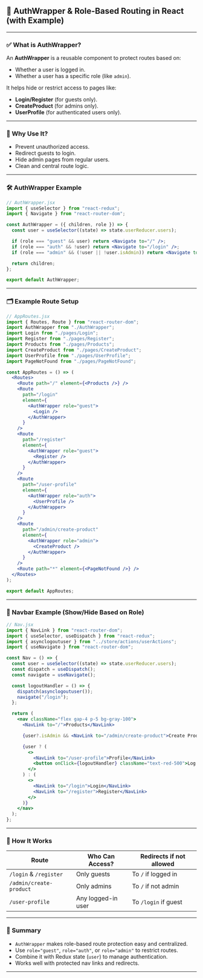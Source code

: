 
## 🔐 AuthWrapper & Role-Based Routing in React (with Example)

---

### ✅ What is AuthWrapper?

An **AuthWrapper** is a reusable component to protect routes based on:

* Whether a user is logged in.
* Whether a user has a specific role (like `admin`).

It helps hide or restrict access to pages like:

* **Login/Register** (for guests only).
* **CreateProduct** (for admins only).
* **UserProfile** (for authenticated users only).

---

### 🧠 Why Use It?

* Prevent unauthorized access.
* Redirect guests to login.
* Hide admin pages from regular users.
* Clean and central route logic.

---

### 🛠 AuthWrapper Example

```jsx
// AuthWrapper.jsx
import { useSelector } from "react-redux";
import { Navigate } from "react-router-dom";

const AuthWrapper = ({ children, role }) => {
  const user = useSelector((state) => state.userReducer.users);

  if (role === "guest" && user) return <Navigate to="/" />;
  if (role === "auth" && !user) return <Navigate to="/login" />;
  if (role === "admin" && (!user || !user.isAdmin)) return <Navigate to="/" />;

  return children;
};

export default AuthWrapper;
```

---

### 🗂 Example Route Setup

```jsx
// AppRoutes.jsx
import { Routes, Route } from "react-router-dom";
import AuthWrapper from "./AuthWrapper";
import Login from "./pages/Login";
import Register from "./pages/Register";
import Products from "./pages/Products";
import CreateProduct from "./pages/CreateProduct";
import UserProfile from "./pages/UserProfile";
import PageNotFound from "./pages/PageNotFound";

const AppRoutes = () => (
  <Routes>
    <Route path="/" element={<Products />} />
    <Route
      path="/login"
      element={
        <AuthWrapper role="guest">
          <Login />
        </AuthWrapper>
      }
    />
    <Route
      path="/register"
      element={
        <AuthWrapper role="guest">
          <Register />
        </AuthWrapper>
      }
    />
    <Route
      path="/user-profile"
      element={
        <AuthWrapper role="auth">
          <UserProfile />
        </AuthWrapper>
      }
    />
    <Route
      path="/admin/create-product"
      element={
        <AuthWrapper role="admin">
          <CreateProduct />
        </AuthWrapper>
      }
    />
    <Route path="*" element={<PageNotFound />} />
  </Routes>
);

export default AppRoutes;
```

---

### 📌 Navbar Example (Show/Hide Based on Role)

```jsx
// Nav.jsx
import { NavLink } from "react-router-dom";
import { useSelector, useDispatch } from "react-redux";
import { asynclogoutuser } from "../store/actions/userActions";
import { useNavigate } from "react-router-dom";

const Nav = () => {
  const user = useSelector((state) => state.userReducer.users);
  const dispatch = useDispatch();
  const navigate = useNavigate();

  const logoutHandler = () => {
    dispatch(asynclogoutuser());
    navigate("/login");
  };

  return (
    <nav className="flex gap-4 p-5 bg-gray-100">
      <NavLink to="/">Products</NavLink>

      {user?.isAdmin && <NavLink to="/admin/create-product">Create Product</NavLink>}

      {user ? (
        <>
          <NavLink to="/user-profile">Profile</NavLink>
          <button onClick={logoutHandler} className="text-red-500">Log out</button>
        </>
      ) : (
        <>
          <NavLink to="/login">Login</NavLink>
          <NavLink to="/register">Register</NavLink>
        </>
      )}
    </nav>
  );
};
```

---

### 🧪 How It Works

| Route                   | Who Can Access?    | Redirects if not allowed |
| ----------------------- | ------------------ | ------------------------ |
| `/login` & `/register`  | Only guests        | To `/` if logged in      |
| `/admin/create-product` | Only admins        | To `/` if not admin      |
| `/user-profile`         | Any logged-in user | To `/login` if guest     |

---

### 📝 Summary

* `AuthWrapper` makes role-based route protection easy and centralized.
* Use `role="guest"`, `role="auth"`, or `role="admin"` to restrict routes.
* Combine it with Redux state (`user`) to manage authentication.
* Works well with protected nav links and redirects.

---